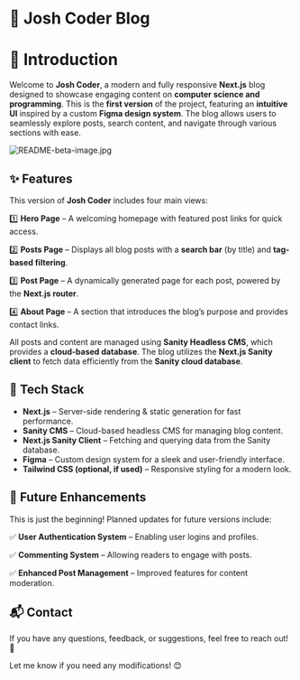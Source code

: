 # 📝 Josh Coder Blog

# 🚀 Introduction

Welcome to **Josh Coder**, a modern and fully responsive **Next.js** blog designed to showcase engaging content on **computer science and programming**. This is the **first version** of the project, featuring an **intuitive UI** inspired by a custom **Figma design system**. The blog allows users to seamlessly explore posts, search content, and navigate through various sections with ease.

![README-beta-image.jpg](README-beta-image.jpg)

## ✨ Features

This version of **Josh Coder** includes four main views:

1️⃣ **Hero Page** – A welcoming homepage with featured post links for quick access.

2️⃣ **Posts Page** – Displays all blog posts with a **search bar** (by title) and **tag-based filtering**.

3️⃣ **Post Page** – A dynamically generated page for each post, powered by the **Next.js router**.

4️⃣ **About Page** – A section that introduces the blog’s purpose and provides contact links.

All posts and content are managed using **Sanity Headless CMS**, which provides a **cloud-based database**. The blog utilizes the **Next.js Sanity client** to fetch data efficiently from the **Sanity cloud database**.

## 📖 Tech Stack

- **Next.js** – Server-side rendering & static generation for fast performance.
- **Sanity CMS** – Cloud-based headless CMS for managing blog content.
- **Next.js Sanity Client** – Fetching and querying data from the Sanity database.
- **Figma** – Custom design system for a sleek and user-friendly interface.
- **Tailwind CSS (optional, if used)** – Responsive styling for a modern look.

## 🔮 Future Enhancements

This is just the beginning! Planned updates for future versions include:

✅ **User Authentication System** – Enabling user logins and profiles.

✅ **Commenting System** – Allowing readers to engage with posts.

✅ **Enhanced Post Management** – Improved features for content moderation.

## 📬 Contact

If you have any questions, feedback, or suggestions, feel free to reach out! 🚀

Let me know if you need any modifications! 😊
